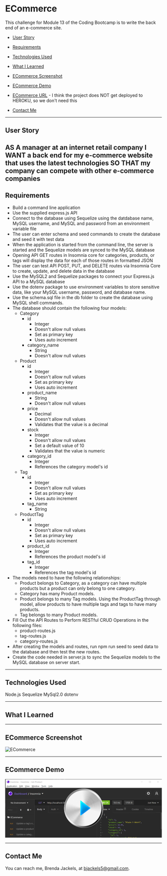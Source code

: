 # ECommerce
This challenge for Module 13 of the Coding Bootcamp is to write the back end of an e-commerce site.

* [User Story](#userStory)

* [Requirements](#requirements)

* [Technologies Used](#techUsed)

* [What I Learned](#whatILearned)

* [ECommerce Screenshot](#webImage)

* [ECommerce Demo](#projectDemo)

* [ECommerce URL](#projectURL) - I think the project does NOT get deployed to HEROKU, so we don't need this

* [Contact Me](#contactMe)


---

<a id="userStory"></a>
## User Story
AS A manager at an internet retail company
I WANT a back end for my e-commerce website that uses the latest technologies
SO THAT my company can compete with other e-commerce companies
--- 

<a id="requirements"></a>
## Requirements
* Build a command line application
* Use the supplied express.js API
* Connect to the database using Sequelize using the datdabase name, MySQL username, and MySQL and password from an environment variable file
* The user can enter schema and seed commands to create the database and seed it with test data
* When the application is started from the command line, the server is started and the Sequelize models are synced to the MySQL database
* Opening API GET routes in Insomnia core for categories, products, or tags will display the data for each of those routes in formatted JSON
* The user can test API POST, PUT, and DELETE routes via Insomnia Core to create, update, and delete data in the database
* Use the MySQL2 and Sequelize packages to connect your Express.js API to a MySQL database
* Use the dotenv package to use environment variables to store sensitive data, like your MySQL username, password, and database name.
* Use the schema.sql file in the db folder to create the database using MySQL shell commands.
* The database should contain the following four models:
    * Category
        * id
            * Integer
            * Doesn't allow null values
            * Set as primary key
            * Uses auto increment
        * category_name
            * String
            * Doesn't allow null values
    * Product
        * id
            * Integer
            * Doesn't allow null values
            * Set as primary key
            * Uses auto increment
        * product_name
            * String
            * Doesn't allow null values
        * price
            * Decimal
            * Doesn't allow null values
            * Validates that the value is a decimal
        * stock
            * Integer
            * Doesn't allow null values
            * Set a default value of 10
            * Validates that the value is numeric
        * category_id
            * Integer
            * References the category model's id
    * Tag
        * id
            * Integer
            * Doesn't allow null values
            * Set as primary key
            * Uses auto increment
        * tag_name
            * String
    * ProductTag
        * id
            * Integer
            * Doesn't allow null values
            * Set as primary key
            * Uses auto increment
        * product_id
            * Integer
            * References the product model's id
        * tag_id
            * Integer
            * References the tag model's id
* The models need to have the following relationships:
    * Product belongs to Category, as a category can have multiple products but a product can only belong to one category.
    * Category has many Product models.
    * Product belongs to many Tag models. Using the ProductTag through model, allow products to have multiple tags and tags to have many products.
    * Tag belongs to many Product models.
* Fill Out the API Routes to Perform RESTful CRUD Operations in the following files:
    * product-routes.js
    * tag-routes.js
    * category-routes.js
* After creating the models and routes, run npm run seed to seed data to the database and then test the new routes.
* Create the code needed in server.js to sync the Sequelize models to the MySQL database on server start.

---

<a id="techUsed"></a>
## Technologies Used
Node.js
Sequelize
MySql2.0
dotenv

--- 

<a id="whatILearned"></a>
## What I Learned

---

<a id="webImage"></a>
## ECommerce Screenshot

![ECommerce](./media/project-name.png)

---

## ECommerce Demo

<a id="projectDemo"></a>

<a href="https://youtu.be/TRyEJ-cYpcg">
   <img src="./media/ecommerce-demo.png">
</a>

---

<a id="contactMe"></a>
## Contact Me
You can reach me, Brenda Jackels, at bjackels5@gmail.com.